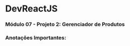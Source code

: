 # DevReactJS

### Módulo 07 - Projeto 2: Gerenciador de Produtos

### Anotações Importantes:
```

```
